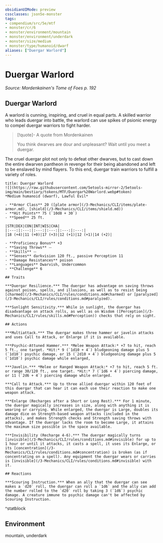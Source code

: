 ```yaml
---
obsidianUIMode: preview
cssclasses: json5e-monster
tags:
- compendium/src/5e/mtf
- monster/cr/6
- monster/environment/mountain
- monster/environment/underdark
- monster/size/medium
- monster/type/humanoid/dwarf
aliases: ["Duergar Warlord"]
---
```

# Duergar Warlord
*Source: Mordenkainen's Tome of Foes p. 192*  

## Duergar Warlord

A warlord is cunning, inspiring, and cruel in equal parts. A skilled warrior who leads duergar into battle, the warlord can use spikes of psionic energy to compel duergar warriors to fight harder.

> [!quote]- A quote from Mordenkainen  
> 
> You think dwarves are dour and unpleasant? Wait until you meet a duergar.

The cruel duergar plot not only to defeat other dwarves, but to cast down the entire dwarven pantheon in revenge for their being abandoned and left to be enslaved by mind flayers. To this end, duergar train warriors to fulfill a variety of roles.


```ad-statblock
title: Duergar Warlord
![](https://raw.githubusercontent.com/5etools-mirror-2/5etools-img/main/bestiary/tokens/MTF/Duergar%20Warlord.webp#token)
*Medium humanoid (dwarf), Lawful Evil*

- **Armor Class** 20 ([plate armor](/3-Mechanics/CLI/items/plate-armor.md), [shield](/3-Mechanics/CLI/items/shield.md))
- **Hit Points** 75 (`10d8 + 30`) 
- **Speed** 25 ft.

|STR|DEX|CON|INT|WIS|CHA|
|:---:|:---:|:---:|:---:|:---:|:---:|
|18 (+4)|11 (+0)|17 (+3)|12 (+1)|12 (+1)|14 (+2)|

- **Proficiency Bonus** +3
- **Saving Throws** ⏤
- **Skills** ⏤
- **Senses** darkvision 120 ft., passive Perception 11
- **Damage Resistances** poison
- **Languages** Dwarvish, Undercommon
- **Challenge** 6

## Traits

***Duergar Resilience.*** The duergar has advantage on saving throws against poison, spells, and illusions, as well as to resist being [charmed](/3-Mechanics/CLI/rules/conditions.md#charmed) or [paralyzed](/3-Mechanics/CLI/rules/conditions.md#paralyzed).

***Sunlight Sensitivity.*** While in sunlight, the duergar has disadvantage on attack rolls, as well as on Wisdom ([Perception](/3-Mechanics/CLI/rules/skills.md#Perception)) checks that rely on sight.

## Actions

***Multiattack.*** The duergar makes three hammer or javelin attacks and uses Call to Attack, or Enlarge if it is available.

***Psychic-Attuned Hammer.*** *Melee Weapon Attack:* +7 to hit, reach 5 ft., one target. *Hit:* 9 (`1d10 + 4`) bludgeoning damage plus 5 (`1d10`) psychic damage, or 15 (`2d10 + 4`) bludgeoning damage plus 5 (`1d10`) psychic damage while enlarged,

***Javelin.*** *Melee or Ranged Weapon Attack:* +7 to hit, reach 5 ft. or range 30/120 ft., one target. *Hit:* 7 (`1d6 + 4`) piercing damage, or 11 (`2d6 + 4`) piercing damage while enlarged.

***Call to Attack.*** Up to three allied duergar within 120 feet of this duergar that can hear it can each use their reaction to make one weapon attack.

***Enlarge (Recharges after a Short or Long Rest).*** For 1 minute, the duergar magically increases in size, along with anything it is wearing or carrying. While enlarged, the duergar is Large, doubles its damage dice on Strength-based weapon attacks (included in the attacks), and makes Strength checks and Strength saving throws with advantage. If the duergar lacks the room to become Large, it attains the maximum size possible in the space available.

***Invisibility (Recharge 4-6).*** The duergar magically turns [invisible](/3-Mechanics/CLI/rules/conditions.md#invisible) for up to 1 hour or until it attacks, it casts a spell, it uses its Enlarge, or its [concentration](/3-Mechanics/CLI/rules/conditions.md#concentration) is broken (as if concentrating on a spell). Any equipment the duergar wears or carries is [invisible](/3-Mechanics/CLI/rules/conditions.md#invisible) with it.

## Reactions

***Scouring Instruction.*** When an ally that the duergar can see makes a `d20` roll, the duergar can roll a `1d6` and the ally can add the number rolled to the `d20` roll by taking 3 (`1d6`) psychic damage. A creature immune to psychic damage can't be affected by Scouring Instruction.
```
^statblock

## Environment

mountain, underdark